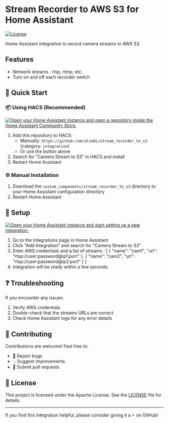 

# Stream Recorder to AWS S3 for Home Assistant
[![License](https://img.shields.io/badge/icense-Apache%202.0-blue?style=flat-square)](LICENSE)

Home Assistant integration to record camera streams to AWS S3.

## Features
- Network streams : rtsp, rtmp, etc.
- Turn on and off each recorder switch

## 🚀 Quick Start

### 📦 Using HACS (Recommended)
[![Open your Home Assistant instance and open a repository inside the Home Assistant Community Store.](https://my.home-assistant.io/badges/hacs_repository.svg)](https://my.home-assistant.io/redirect/hacs_repository/?owner=alimdi&repository=stream_recorder_to_s3&category=integration)

1. Add this repository to HACS:
   - Manually: `https://github.com/alimdi/stream_recorder_to_s3` (category: `integration`)
   - Or use the button above
2. Search for "Camera Stream to S3" in HACS and install
3. Restart Home Assistant

### ⚙️ Manual Installation
1. Download the `custom_components/stream_recorder_to_s3` directory to your Home Assistant configuration directory
2. Restart Home Assistant

## 🔧 Setup
[![Open your Home Assistant instance and start setting up a new integration.](https://my.home-assistant.io/badges/config_flow_start.svg)](https://my.home-assistant.io/redirect/config_flow_start/?domain=stream_recorder)

1. Go to the Integrations page in Home Assistant
2. Click "Add Integration" and search for "Camera Stream to S3"
3. Enter AWS credentials and a list of streams :
    [
        {
            "name": "cam1",
            "url": "rtsp://user:password@ip1:port"
        },
        {
            "name": "cam2",
            "url": "rtsp://user:password@ip2:port"
        }
    ]
4. Integration will be ready within a few seconds

## ❓ Troubleshooting

If you encounter any issues:
1. Verify AWS credentials
2. Double-check that the streams URLs are correct
3. Check Home Assistant logs for any error details


## 🤝 Contributing

Contributions are welcome! Feel free to:
- 🐛 Report bugs
- 💡 Suggest improvements
- 🔀 Submit pull requests

## 📄 License

This project is licensed under the Apache License. See the [LICENSE](LICENSE) file for details.

---

If you find this integration helpful, please consider giving it a ⭐️ on GitHub!